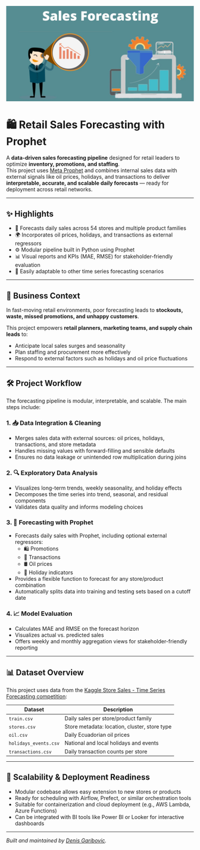 ![alt text](https://github.com/denisgaribovic/sales-forecasting/blob/main/Banner.png)

# 🛍️ Retail Sales Forecasting with Prophet

A **data-driven sales forecasting pipeline** designed for retail leaders to optimize **inventory, promotions, and staffing**.  
This project uses [Meta Prophet](https://facebook.github.io/prophet/) and combines internal sales data with external signals like oil prices, holidays, and transactions to deliver **interpretable, accurate, and scalable daily forecasts** — ready for deployment across retail networks.

---

## ✨ Highlights

- 📆 Forecasts daily sales across 54 stores and multiple product families  
- 🌍 Incorporates oil prices, holidays, and transactions as external regressors  
- ⚙️ Modular pipeline built in Python using Prophet  
- 📊 Visual reports and KPIs (MAE, RMSE) for stakeholder-friendly evaluation  
- 🧩 Easily adaptable to other time series forecasting scenarios  

---

## 🎯 Business Context

In fast-moving retail environments, poor forecasting leads to **stockouts, waste, missed promotions, and unhappy customers**.  

This project empowers **retail planners, marketing teams, and supply chain leads** to:  
- Anticipate local sales surges and seasonality  
- Plan staffing and procurement more effectively  
- Respond to external factors such as holidays and oil price fluctuations  

---

## 🛠️ Project Workflow

The forecasting pipeline is modular, interpretable, and scalable. The main steps include:

### 1. 📥 Data Integration & Cleaning

- Merges sales data with external sources: oil prices, holidays, transactions, and store metadata  
- Handles missing values with forward-filling and sensible defaults  
- Ensures no data leakage or unintended row multiplication during joins  

### 2. 🔍 Exploratory Data Analysis

- Visualizes long-term trends, weekly seasonality, and holiday effects  
- Decomposes the time series into trend, seasonal, and residual components  
- Validates data quality and informs modeling choices  

### 3. 🤖 Forecasting with Prophet

- Forecasts daily sales with Prophet, including optional external regressors:  
  - 🛍️ Promotions  
  - 🛒 Transactions  
  - 🛢️ Oil prices  
  - 📅 Holiday indicators  
- Provides a flexible function to forecast for any store/product combination  
- Automatically splits data into training and testing sets based on a cutoff date  

### 4. 📈 Model Evaluation

- Calculates MAE and RMSE on the forecast horizon  
- Visualizes actual vs. predicted sales  
- Offers weekly and monthly aggregation views for stakeholder-friendly reporting  

---

## 📊 Dataset Overview

This project uses data from the [Kaggle Store Sales - Time Series Forecasting competition](https://www.kaggle.com/competitions/store-sales-time-series-forecasting/data):

| Dataset              | Description                                      |
|----------------------|------------------------------------------------|
| `train.csv`          | Daily sales per store/product family            |
| `stores.csv`         | Store metadata: location, cluster, store type   |
| `oil.csv`            | Daily Ecuadorian oil prices                      |
| `holidays_events.csv`| National and local holidays and events          |
| `transactions.csv`   | Daily transaction counts per store               |

---

## 🚀 Scalability & Deployment Readiness

- Modular codebase allows easy extension to new stores or products  
- Ready for scheduling with Airflow, Prefect, or similar orchestration tools  
- Suitable for containerization and cloud deployment (e.g., AWS Lambda, Azure Functions)  
- Can be integrated with BI tools like Power BI or Looker for interactive dashboards

---

*Built and maintained by [Denis Garibovic](https://www.linkedin.com/in/denisgaribovic).*
